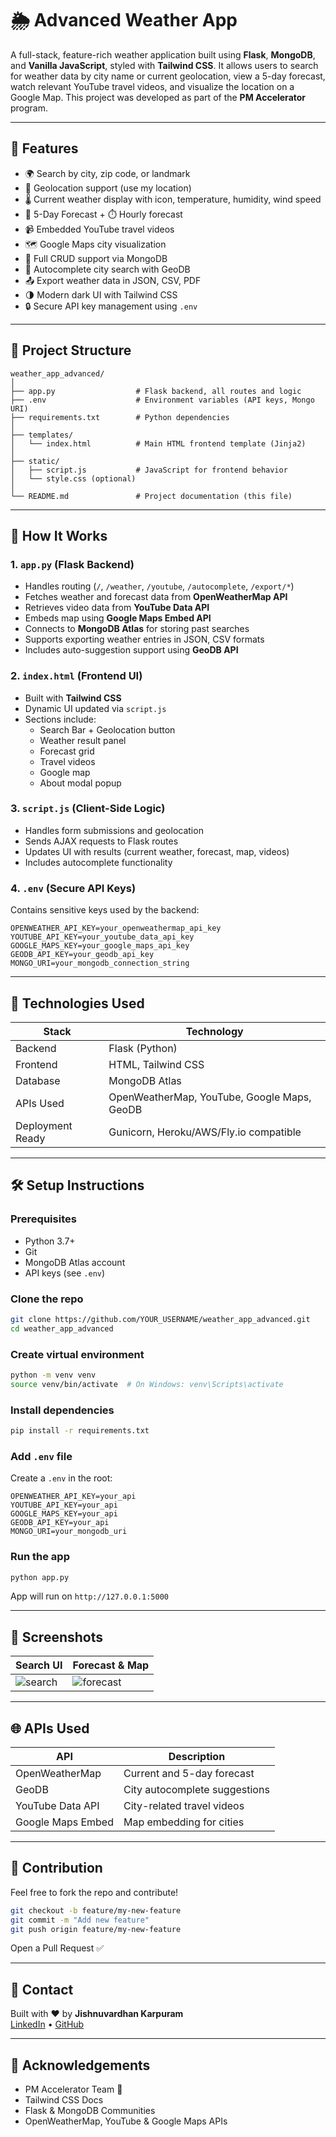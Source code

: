 
# 🌦️ Advanced Weather App

A full-stack, feature-rich weather application built using **Flask**, **MongoDB**, and **Vanilla JavaScript**, styled with **Tailwind CSS**. It allows users to search for weather data by city name or current geolocation, view a 5-day forecast, watch relevant YouTube travel videos, and visualize the location on a Google Map. This project was developed as part of the **PM Accelerator** program.

---

## 🌟 Features

- 🌍 Search by city, zip code, or landmark
- 📍 Geolocation support (use my location)
- 🌡️ Current weather display with icon, temperature, humidity, wind speed
- 📆 5-Day Forecast + ⏱️ Hourly forecast
- 📹 Embedded YouTube travel videos
- 🗺️ Google Maps city visualization
- 🔄 Full CRUD support via MongoDB
- 🧠 Autocomplete city search with GeoDB
- 📤 Export weather data in JSON, CSV, PDF
- 🌗 Modern dark UI with Tailwind CSS
- 🔒 Secure API key management using `.env`

---

## 📂 Project Structure

```
weather_app_advanced/
│
├── app.py                  # Flask backend, all routes and logic
├── .env                    # Environment variables (API keys, Mongo URI)
├── requirements.txt        # Python dependencies
│
├── templates/
│   └── index.html          # Main HTML frontend template (Jinja2)
│
├── static/
│   ├── script.js           # JavaScript for frontend behavior
│   └── style.css (optional)
│
└── README.md               # Project documentation (this file)
```

---

## 🚀 How It Works

### 1. `app.py` (Flask Backend)

- Handles routing (`/`, `/weather`, `/youtube`, `/autocomplete`, `/export/*`)
- Fetches weather and forecast data from **OpenWeatherMap API**
- Retrieves video data from **YouTube Data API**
- Embeds map using **Google Maps Embed API**
- Connects to **MongoDB Atlas** for storing past searches
- Supports exporting weather entries in JSON, CSV formats
- Includes auto-suggestion support using **GeoDB API**

### 2. `index.html` (Frontend UI)

- Built with **Tailwind CSS**
- Dynamic UI updated via `script.js`
- Sections include:
  - Search Bar + Geolocation button
  - Weather result panel
  - Forecast grid
  - Travel videos
  - Google map
  - About modal popup

### 3. `script.js` (Client-Side Logic)

- Handles form submissions and geolocation
- Sends AJAX requests to Flask routes
- Updates UI with results (current weather, forecast, map, videos)
- Includes autocomplete functionality

### 4. `.env` (Secure API Keys)

Contains sensitive keys used by the backend:

```
OPENWEATHER_API_KEY=your_openweathermap_api_key
YOUTUBE_API_KEY=your_youtube_data_api_key
GOOGLE_MAPS_KEY=your_google_maps_api_key
GEODB_API_KEY=your_geodb_api_key
MONGO_URI=your_mongodb_connection_string
```

---

## 🧪 Technologies Used

| Stack            | Technology              |
|------------------|--------------------------|
| Backend          | Flask (Python)           |
| Frontend         | HTML, Tailwind CSS       |
| Database         | MongoDB Atlas            |
| APIs Used        | OpenWeatherMap, YouTube, Google Maps, GeoDB |
| Deployment Ready | Gunicorn, Heroku/AWS/Fly.io compatible |

---

## 🛠️ Setup Instructions

### Prerequisites
- Python 3.7+
- Git
- MongoDB Atlas account
- API keys (see `.env`)

### Clone the repo

```bash
git clone https://github.com/YOUR_USERNAME/weather_app_advanced.git
cd weather_app_advanced
```

### Create virtual environment

```bash
python -m venv venv
source venv/bin/activate  # On Windows: venv\Scripts\activate
```

### Install dependencies

```bash
pip install -r requirements.txt
```

### Add `.env` file

Create a `.env` in the root:

```env
OPENWEATHER_API_KEY=your_api
YOUTUBE_API_KEY=your_api
GOOGLE_MAPS_KEY=your_api
GEODB_API_KEY=your_api
MONGO_URI=your_mongodb_uri
```

### Run the app

```bash
python app.py
```

App will run on `http://127.0.0.1:5000`

---

## 📸 Screenshots

| Search UI | Forecast & Map |
|-----------|----------------|
| ![search](screenshots/search.png) | ![forecast](screenshots/forecast_map.png) |

---

## 🌐 APIs Used

| API              | Description                          |
|------------------|--------------------------------------|
| OpenWeatherMap   | Current and 5-day forecast           |
| GeoDB            | City autocomplete suggestions       |
| YouTube Data API | City-related travel videos          |
| Google Maps Embed| Map embedding for cities            |

---

## 🤝 Contribution

Feel free to fork the repo and contribute!

```bash
git checkout -b feature/my-new-feature
git commit -m "Add new feature"
git push origin feature/my-new-feature
```

Open a Pull Request ✅

---

## 📧 Contact

Built with ❤️ by **Jishnuvardhan Karpuram**  
[LinkedIn](https://www.linkedin.com/in/jishnuvardhan-karpuram) • [GitHub](https://github.com/jishnu6999)

---

## 🧠 Acknowledgements

- PM Accelerator Team 🚀  
- Tailwind CSS Docs  
- Flask & MongoDB Communities  
- OpenWeatherMap, YouTube & Google Maps APIs
